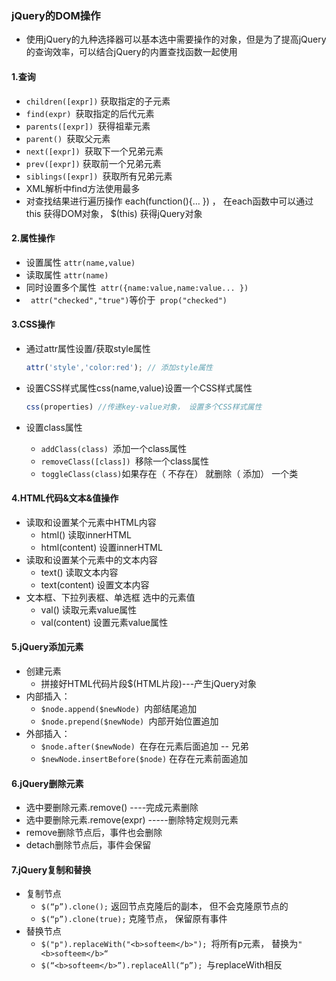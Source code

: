 ### jQuery的DOM操作

* 使用jQuery的九种选择器可以基本选中需要操作的对象，但是为了提高jQuery的查询效率，可以结合jQuery的内置查找函数一起使用

#### 1.查询

* `children([expr])` 获取指定的子元素
* `find(expr) `获取指定的后代元素
* `parents([expr]) `获得祖辈元素
* `parent() `获取父元素
* `next([expr]) `获取下一个兄弟元素
* `prev([expr])` 获取前一个兄弟元素
* `siblings([expr]) `获取所有兄弟元素
* XML解析中find方法使用最多
* 对查找结果进行遍历操作 each(function(){… }) ， 在each函数中可以通过this 获得DOM对象， $(this) 获得jQuery对象

#### 2.属性操作

* 设置属性 `attr(name,value)`
* 读取属性 `attr(name)`
* 同时设置多个属性` attr({name:value,name:value... })`
* `  attr("checked","true") `等价于` prop("checked")`

#### 3.CSS操作

* 通过attr属性设置/获取style属性

  ```javascript
  attr('style','color:red'); // 添加style属性
  ```

* 设置CSS样式属性css(name,value)设置一个CSS样式属性

  ```javascript
  css(properties) //传递key-value对象， 设置多个CSS样式属性
  ```

* 设置class属性

  * `addClass(class) `添加一个class属性
  * `removeClass([class]) `移除一个class属性
  * `toggleClass(class)`如果存在（ 不存在） 就删除（ 添加） 一个类

#### 4.HTML代码&文本&值操作

* 读取和设置某个元素中HTML内容
  * html() 读取innerHTML
  * html(content) 设置innerHTML
* 读取和设置某个元素中的文本内容
  * text() 读取文本内容
  * text(content) 设置文本内容
* 文本框、下拉列表框、单选框 选中的元素值
  * val() 读取元素value属性
  * val(content) 设置元素value属性

#### 5.jQuery添加元素

* 创建元素
  * 拼接好HTML代码片段$(HTML片段)---产生jQuery对象
* 内部插入：
  * `$node.append($newNode) `内部结尾追加
  * `$node.prepend($newNode) `内部开始位置追加
* 外部插入：
  * `$node.after($newNode) `在存在元素后面追加 -- 兄弟
  * `$newNode.insertBefore($node)` 在存在元素前面追加

#### 6.jQuery删除元素

* 选中要删除元素.remove() ----完成元素删除
* 选中要删除元素.remove(expr) -----删除特定规则元素
* remove删除节点后，事件也会删除
* detach删除节点后，事件会保留

#### 7.jQuery复制和替换

* 复制节点
  * `$(“p”).clone();` 返回节点克隆后的副本， 但不会克隆原节点的
  * `$(“p”).clone(true);` 克隆节点， 保留原有事件
* 替换节点
  * `$("p").replaceWith("<b>softeem</b>"); `将所有p元素， 替换为`"<b>softeem</b>“`
  * `$(“<b>softeem</b>”).replaceAll(“p”); `与replaceWith相反


